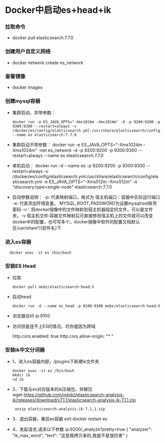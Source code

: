 Docker中启动es+head+ik
================================================

### 拉取命令

* docker pull elasticsearch:7.7.0
### 创建用户自定义网络

* docker network create es_network

### 查看镜像
* docker images

### 创建mysql容器


* 集群启动，并带参数：

      docker run -e ES_JAVA_OPTS="-Xms1024m -Xms1024m" -d -p 9200:9200 -p 9300:9300 --restart=always -v /docker/es/config/elasticsearch.yml:/usr/share/elasticsearch/config/elasticsearch.yml --name es elasticsearch:7.7.0

* 集群启动不带参数：
      docker run -e ES_JAVA_OPTS="-Xms1024m -Xms1024m" -net es_network -d -p 9200:9200 -p 9300:9300 --restart=always  --name es elasticsearch:7.7.0
* 单机启动：
      docker run -d --name es -p 9200:9200 -p 9300:9300  --restart=always -v /docker/es/config/elasticsearch.yml:/usr/share/elasticsearch/config/elasticsearch.yml -e ES_JAVA_OPTS="-Xms512m -Xmx512m" -e "discovery.type=single-node"  elasticsearch:7.7.0
* 启动参数说明：
      -p: 代表映射端口，格式为  宿主机端口：容器中实际运行端口
      -e: 代表添加环境变量， MYSQL_ROOT_PASSWORD为设置mysqlroot账号密码
      -v：将docker镜像中的文件映射到宿主机器指定的文件，可以是文件夹，-v 宿主机文件:容器文件映射后可直接修改宿主机上的文件就可以改变docker中的配置，也可写多个。docker镜像中软件的配置文档默认在/usr/share”/{软件名}下

### 进入es容器

      docker exec -it es /bin/bash

### 安装ES Head

* 拉取

      docker pull mobz/elasticsearch-head:5

* 启动head

      docker run -d --name es_head -p 9100:9100 mobz/elasticsearch-head:5

* 浏览器访问 ip:9100

* 访问但是连不上ES的情况，坑你是因为跨域

    http.cors.enabled: true
    http.cors.allow-origin: "* "


### 安装ik中文分词器

* 1、进入es容器内部，/plugins下新建ik文件夹

      docker exec -it es /bin/bash
      mkdir ik
      cd ik

* 2、下载与es对应版本的ik压缩包，并解压  
       wget https://github.com/medcl/elasticsearch-analysis-ik/releases/download/v7.1.1/elasticsearch-analysis-ik-7.1.1.zip

       unzip elasticsearch-analysis-ik-7.1.1.zip

* 3、退出容器，重启es容器
      exit
      docker restart es

* 4、发起请求,请求以下参数
      ip:9200/_analyze?pretty=true
      {
      "analyzer": "ik_max_word",
      "text": "这是我拷贝来的,我是不是很厉害"
      }
